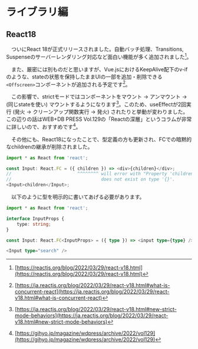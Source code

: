 # ライブラリ編
## React18
　ついにReact 18が正式リリースされました。自動バッチ処理、Transitions, Suspenseのサーバーレンダリング対応など面白い機能が多く追加されました[^react18]。

　また、厳密には別ものだと思いますが、Vue.jsにおけるKeepAlive配下のv-ifのような、stateの状態を保持したままUIの一部を追加・削除できる `<Offscreen>`コンポーネントが追加される予定です[^react18_offscreen]。

　この影響で、strictモードではコンポーネントをマウント -> アンマウント -> (同じstateを使い) マウントするようになります[^react18_strict_mode]。このため、useEffectが2回実行 (発火 -> クリーンアップ関数実行 -> 発火) されたりと挙動が変わりました。この辺りの話はWEB+DB PRESS Vol.129の「Reactの深層」というコラムが非常に詳しいので、おすすめです[^wdpress]。

　その他にも、React18になったことで、型定義の方も更新され、FCでの暗黙的なchildrenの継承が削除されました。

```typescript
import * as React from 'react';

const Input: React.FC = ({ children }) => <div>{children}</div>;
//                         ^^^^^^^^ will error with "Property 'children'
//                                  does not exist on type '{}'.
<Input>children</Input>;
```

　以下のように型を明示的に書いてあげる必要があります。

```typescript
import * as React from 'react';

interface InputProps {
	type: string;
}

const Input: React.FC<InputProps> = ({ type }) => <input type={type} />

<Input type="search" />
```

[^react18]: [https://reactjs.org/blog/2022/03/29/react-v18.html](https://reactjs.org/blog/2022/03/29/react-v18.html)
[^react18_offscreen]: [https://ja.reactjs.org/blog/2022/03/29/react-v18.html#what-is-concurrent-react](https://ja.reactjs.org/blog/2022/03/29/react-v18.html#what-is-concurrent-react)
[^react18_strict_mode]: [https://ja.reactjs.org/blog/2022/03/29/react-v18.html#new-strict-mode-behaviors](https://ja.reactjs.org/blog/2022/03/29/react-v18.html#new-strict-mode-behaviors)
[^wdpress]: [https://gihyo.jp/magazine/wdpress/archive/2022/vol129](https://gihyo.jp/magazine/wdpress/archive/2022/vol129)
